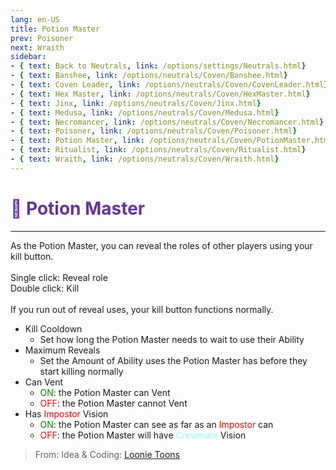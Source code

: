 ```yaml
---
lang: en-US
title: Potion Master
prev: Poisoner
next: Wraith
sidebar:
- { text: Back to Neutrals, link: /options/settings/Neutrals.html}
- { text: Banshee, link: /options/neutrals/Coven/Banshee.html}
- { text: Coven Leader, link: /options/neutrals/Coven/CovenLeader.html}
- { text: Hex Master, link: /options/neutrals/Coven/HexMaster.html}
- { text: Jinx, link: /options/neutrals/Coven/Jinx.html}
- { text: Medusa, link: /options/neutrals/Coven/Medusa.html} 
- { text: Necromancer, link: /options/neutrals/Coven/Necromancer.html}
- { text: Poisoner, link: /options/neutrals/Coven/Poisoner.html}
- { text: Potion Master, link: /options/neutrals/Coven/PotionMaster.html}
- { text: Ritualist, link: /options/neutrals/Coven/Ritualist.html}
- { text: Wraith, link: /options/neutrals/Coven/Wraith.html}
---
```


# <font color="#663399">🍵 <b>Potion Master</b></font> <Badge text="Coven" type="tip" vertical="middle"/>
---

As the Potion Master, you can reveal the roles of other players using your kill button.<br><br>
Single click: Reveal role<br>
Double click: Kill<br><br>
If you run out of reveal uses, your kill button functions normally.
* Kill Cooldown
  * Set how long the Potion Master needs to wait to use their Ability
* Maximum Reveals
  * Set the Amount of Ability uses the Potion Master has before they start killing normally
* Can Vent
  * <font color=green>ON</font>: the Potion Master can Vent
  * <font color=red>OFF</font>: the Potion Master cannot Vent
* Has <font color=red>Impostor</font> Vision
  * <font color=green>ON</font>: the Potion Master can see as far as an <font color=red>Impostor</font> can
  * <font color=red>OFF</font>: the Potion Master will have <font color=#8cffff>Crewmate</font> Vision

> From: Idea & Coding: [Loonie Toons](https://github.com/Loonie-Toons)